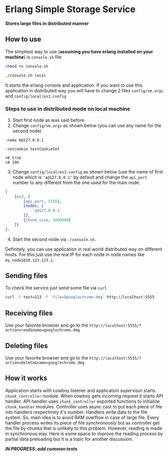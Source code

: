 # Erlang Simple Storage Service

**Stores large files in distributed manner**

## How to use
The simpliest way to use (**assuming you have erlang installed on your machine**) is `console.sh` file

```bash
chmod +x console.sh

./console.sh local
```

It starts the erlang console and application.
If you want to use this application in distributed way you will have to change 2 files
`config/vm.args` and `config/local/es3.config`

### Steps to use in distributed mode on local machine
1. Start first node as was said before
2. Change `config/vm.args` as shown below (you can use any name for the second node)
```text
-name b@127.0.0.1

-setcookie testCookieSet

+K true
+A 100
```
3. Change `config/local/es3.config` as shown below (use the name of first node which is `'a@127.0.0.1'` by default and change the `api_port` number to any different from the one used for the main node.
```erlang
[
    {es3, [
        {api_port, 5556},
        {nodes, [
            'a@127.0.0.1'
        ]},
        {chunk_size, 5000000}
    ]}
].
```
4. Start the second node via `./console.sh`. 

Definitely, you can use application in real world distributed way on different hosts. For this just use the real IP for each node in node names like `my_node1@10.123.123.1`.

## Sending files
To check the service just send some file via `curl`
```bash
curl -F test=123 -F 'file=@googlechrome.dmg' http://localhost:5555
```

## Receiving files
Use your favorite browser and go to the `http://localhost:5555/?action=read&name=googlechrome.dmg`

## Deleting files
Use your favorite browser and go to the `http://localhost:5555/?action=delete&name=googlechrome.dmg`

## How it works
Application starts with cowboy listener and application supervisor starts `chunk_controller` module.
When cowboy gets incoming request it starts API handler. API handler uses `chunk_controller` exported functions to initialize `chunk_handler` modules. Controller uses async cast to put each piece of file into handlers respectively it's number. Handlers write data to the file system.
So, main idea is to avoid RAM overflow in case of large file. Every handler process writes its piece of file synchronously but as controller get the file by chunks that is unlikely to this problem.
However, reading is made in synchronous way. Here is some space to improve the reading process by partial data preloading but it is a topic for another discussion.

***IN PROGRESS: add common tests***